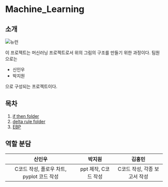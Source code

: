 # Machine_Learning

## 소개     
![뉴런](https://user-images.githubusercontent.com/59462895/125373224-b0d5ea80-e3bf-11eb-9815-716b716b11a9.png)   
   
   이 프로젝트는 머신러닝 프로젝트로서 위의 그림의 구조를 만들기 위한 과정이다. 팀원으로는

   - 신인우
   - 박지원   
   
으로 구성되는 프로젝트이다.

## 목차
1. [if then folder](./if_then_And_Or/)
2. [delta rule folder](./delta_rule/)
3. [EBP](./EBP/)

## 역할 분담   

|신인우|박지원|김홍민|
|:--:|:--:|:--:|
|C코드 작성, 플로우 차트, pyplot 코드 작성 |ppt 제작, C코드 작성|C코드 작성, 각종 보고서 작성|   

